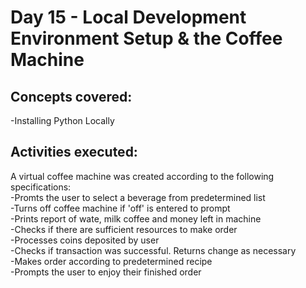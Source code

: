 # **Day 15 - Local Development Environment Setup & the Coffee Machine**

## Concepts covered:
-Installing Python Locally

## Activities executed:
A virtual coffee machine was created according to the following specifications:\
-Promts the user to select a beverage from predetermined list\
-Turns off coffee machine if 'off' is entered to prompt\
-Prints report of wate, milk coffee and money left in machine\
-Checks if there are sufficient resources to make order\
-Processes coins deposited by user\
-Checks if transaction was successful. Returns change as necessary\
-Makes order according to predetermined recipe\
-Prompts the user to enjoy their finished order